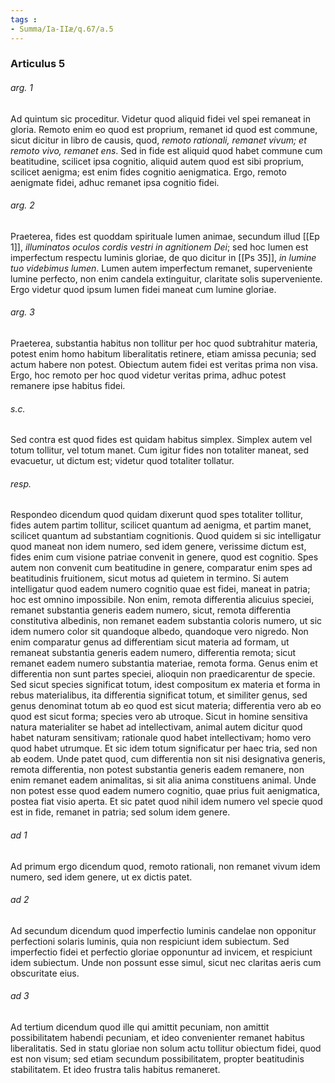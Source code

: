 ```yaml
---
tags : 
- Summa/Ia-IIæ/q.67/a.5
---
```


### Articulus 5

###### arg. 1
Ad quintum sic proceditur. Videtur quod aliquid fidei vel spei remaneat in gloria. Remoto enim eo quod est proprium, remanet id quod est commune, sicut dicitur in libro de causis, quod, *remoto rationali, remanet vivum; et remoto vivo, remanet ens*. Sed in fide est aliquid quod habet commune cum beatitudine, scilicet ipsa cognitio, aliquid autem quod est sibi proprium, scilicet aenigma; est enim fides cognitio aenigmatica. Ergo, remoto aenigmate fidei, adhuc remanet ipsa cognitio fidei.

###### arg. 2
Praeterea, fides est quoddam spirituale lumen animae, secundum illud [[Ep 1]], *illuminatos oculos cordis vestri in agnitionem Dei*; sed hoc lumen est imperfectum respectu luminis gloriae, de quo dicitur in [[Ps 35]], *in lumine tuo videbimus lumen*. Lumen autem imperfectum remanet, superveniente lumine perfecto, non enim candela extinguitur, claritate solis superveniente. Ergo videtur quod ipsum lumen fidei maneat cum lumine gloriae.

###### arg. 3
Praeterea, substantia habitus non tollitur per hoc quod subtrahitur materia, potest enim homo habitum liberalitatis retinere, etiam amissa pecunia; sed actum habere non potest. Obiectum autem fidei est veritas prima non visa. Ergo, hoc remoto per hoc quod videtur veritas prima, adhuc potest remanere ipse habitus fidei.

###### s.c.
Sed contra est quod fides est quidam habitus simplex. Simplex autem vel totum tollitur, vel totum manet. Cum igitur fides non totaliter maneat, sed evacuetur, ut dictum est; videtur quod totaliter tollatur.

###### resp.
Respondeo dicendum quod quidam dixerunt quod spes totaliter tollitur, fides autem partim tollitur, scilicet quantum ad aenigma, et partim manet, scilicet quantum ad substantiam cognitionis. Quod quidem si sic intelligatur quod maneat non idem numero, sed idem genere, verissime dictum est, fides enim cum visione patriae convenit in genere, quod est cognitio. Spes autem non convenit cum beatitudine in genere, comparatur enim spes ad beatitudinis fruitionem, sicut motus ad quietem in termino. Si autem intelligatur quod eadem numero cognitio quae est fidei, maneat in patria; hoc est omnino impossibile. Non enim, remota differentia alicuius speciei, remanet substantia generis eadem numero, sicut, remota differentia constitutiva albedinis, non remanet eadem substantia coloris numero, ut sic idem numero color sit quandoque albedo, quandoque vero nigredo. Non enim comparatur genus ad differentiam sicut materia ad formam, ut remaneat substantia generis eadem numero, differentia remota; sicut remanet eadem numero substantia materiae, remota forma. Genus enim et differentia non sunt partes speciei, alioquin non praedicarentur de specie. Sed sicut species significat totum, idest compositum ex materia et forma in rebus materialibus, ita differentia significat totum, et similiter genus, sed genus denominat totum ab eo quod est sicut materia; differentia vero ab eo quod est sicut forma; species vero ab utroque. Sicut in homine sensitiva natura materialiter se habet ad intellectivam, animal autem dicitur quod habet naturam sensitivam; rationale quod habet intellectivam; homo vero quod habet utrumque. Et sic idem totum significatur per haec tria, sed non ab eodem. Unde patet quod, cum differentia non sit nisi designativa generis, remota differentia, non potest substantia generis eadem remanere, non enim remanet eadem animalitas, si sit alia anima constituens animal. Unde non potest esse quod eadem numero cognitio, quae prius fuit aenigmatica, postea fiat visio aperta. Et sic patet quod nihil idem numero vel specie quod est in fide, remanet in patria; sed solum idem genere.

###### ad 1
Ad primum ergo dicendum quod, remoto rationali, non remanet vivum idem numero, sed idem genere, ut ex dictis patet.

###### ad 2
Ad secundum dicendum quod imperfectio luminis candelae non opponitur perfectioni solaris luminis, quia non respiciunt idem subiectum. Sed imperfectio fidei et perfectio gloriae opponuntur ad invicem, et respiciunt idem subiectum. Unde non possunt esse simul, sicut nec claritas aeris cum obscuritate eius.

###### ad 3
Ad tertium dicendum quod ille qui amittit pecuniam, non amittit possibilitatem habendi pecuniam, et ideo convenienter remanet habitus liberalitatis. Sed in statu gloriae non solum actu tollitur obiectum fidei, quod est non visum; sed etiam secundum possibilitatem, propter beatitudinis stabilitatem. Et ideo frustra talis habitus remaneret.

